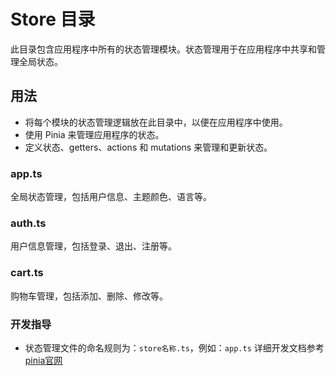 # Store 目录

此目录包含应用程序中所有的状态管理模块。状态管理用于在应用程序中共享和管理全局状态。

## 用法

- 将每个模块的状态管理逻辑放在此目录中，以便在应用程序中使用。
- 使用 Pinia 来管理应用程序的状态。
- 定义状态、getters、actions 和 mutations 来管理和更新状态。 

### app.ts

全局状态管理，包括用户信息、主题颜色、语言等。

### auth.ts

用户信息管理，包括登录、退出、注册等。

### cart.ts

购物车管理，包括添加、删除、修改等。


### 开发指导

- 状态管理文件的命名规则为：`store名称.ts`，例如：`app.ts` 详细开发文档参考 [pinia官网](hhttps://pinia.vuejs.org/zh/)